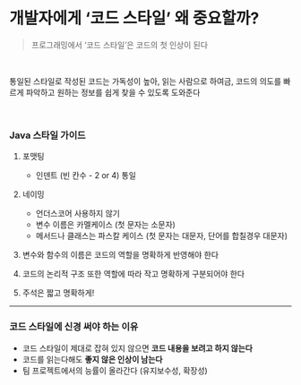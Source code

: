 # 개발자에게 ‘코드 스타일’ 왜 중요할까?

> 프로그래밍에서 ‘코드 스타일’은 코드의 첫 인상이 된다

<br/>

통일된 스타일로 작성된 코드는 가독성이 높아, 읽는 사람으로 하여금, 코드의 의도를 빠르게 파악하고 원하는 정보를 쉽게 찾을 수 있도록 도와준다

<br/>

### Java 스타일 가이드

1. 포맷팅

   - 인덴트 (빈 칸수 - 2 or 4) 통일

2. 네이밍

   - 언더스코어 사용하지 않기
   - 변수 이름은 카멜케이스 (첫 문자는 소문자)
   - 메서드나 클래스는 파스칼 케이스 (첫 문자는 대문자, 단어를 합칠경우 대문자)

3. 변수와 함수의 이름은 코드의 역할을 명확하게 반영해야 한다

4. 코드의 논리적 구조 또한 역할에 따라 작고 명확하게 구분되어야 한다

5. 주석은 짧고 명확하게!

---

### 코드 스타일에 신경 써야 하는 이유

- 코드 스타일이 제대로 잡혀 있지 않으면 **코드 내용을 보려고 하지 않는다**
- 코드를 읽는다해도 **좋지 않은 인상이 남는다**
- 팀 프로젝트에서의 능률이 올라간다 (유지보수성, 확장성)
